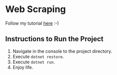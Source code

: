 # Web Scraping

Follow my tutorial [here](https://www.vainolo.com/2020/05/06/scraping-web-pages-with-c-and-htmlagilitypack/) :-)

## Instructions to Run the Project

1. Navigate in the console to the project directory.
1. Execute `dotnet restore`.
1. Execute `dotnet run`.
1. Enjoy life.

